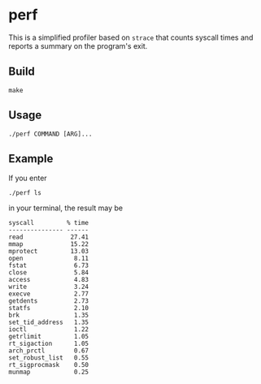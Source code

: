 # perf

This is a simplified profiler based on `strace`
that counts syscall times and reports a summary on the program's exit.

## Build
    
    make

## Usage

    ./perf COMMAND [ARG]...

## Example

If you enter
    
    ./perf ls

in your terminal, the result may be

    syscall         % time
    --------------- ------
    read             27.41
    mmap             15.22
    mprotect         13.03
    open              8.11
    fstat             6.73
    close             5.84
    access            4.83
    write             3.24
    execve            2.77
    getdents          2.73
    statfs            2.10
    brk               1.35
    set_tid_address   1.35
    ioctl             1.22
    getrlimit         1.05
    rt_sigaction      1.05
    arch_prctl        0.67
    set_robust_list   0.55
    rt_sigprocmask    0.50
    munmap            0.25
